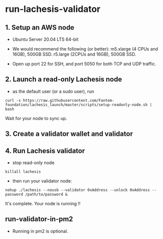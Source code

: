 # run-lachesis-validator

## 1. Setup an AWS node
- Ubuntu Server 20.04 LTS 64-bit
- We would recommend the following (or better): 
m5.xlarge (4 CPUs and 16GB), 500GB SSD.
r5.large (2CPUs and 16GB), 500GB SSD.
 
- Open up port 22 for SSH, and port 5050 for both TCP and UDP traffic.

## 2. Launch a read-only Lachesis node
 - as the default user (or a sudo user), run

```
curl -s https://raw.githubusercontent.com/Fantom-foundation/lachesis_launch/master/scripts/setup-readonly-node.sh | bash
```

Wait for your node to sync up.

## 3. Create a validator wallet and validator

## 4. Run Lachesis validator
- stop read-only node

```
killall lachesis
```

- then run your validator node:

```
nohup ./lachesis --nousb --validator 0xAddress --unlock 0xAddress --password /path/to/password &
```

It's complete. Your node is running !!

## run-validator-in-pm2
- Running in pm2 is optional.